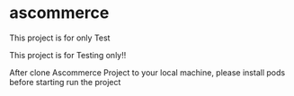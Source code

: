 # ascommerce
This project is for only Test

This project is for Testing only!!

After clone Ascommerce Project to your local machine, please install pods before starting run the project